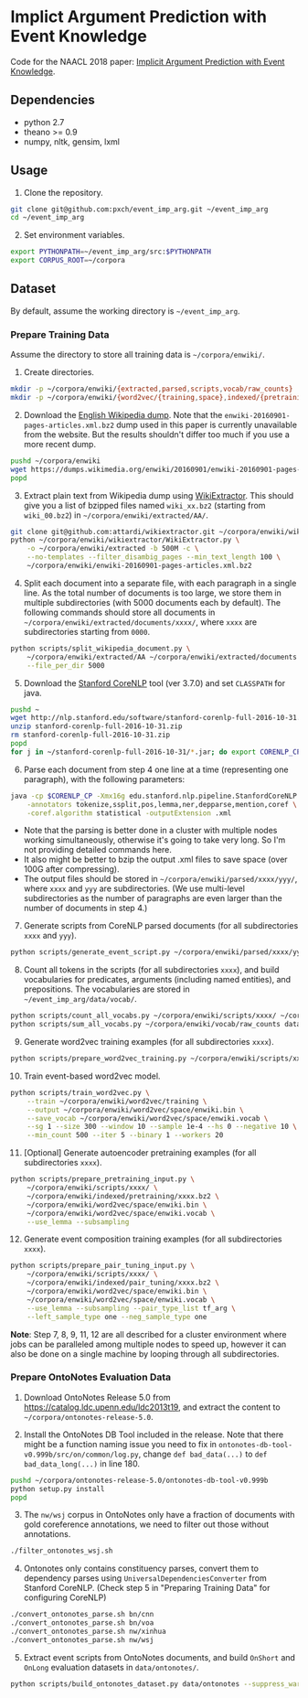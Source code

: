 # Implict Argument Prediction with Event Knowledge
Code for the NAACL 2018 paper: [Implicit Argument Prediction with Event Knowledge](https://arxiv.org/abs/1802.07226).

## Dependencies
* python 2.7
* theano >= 0.9
* numpy, nltk, gensim, lxml

## Usage
1. Clone the repository.
```bash
git clone git@github.com:pxch/event_imp_arg.git ~/event_imp_arg
cd ~/event_imp_arg
```
2. Set environment variables.
```bash
export PYTHONPATH=~/event_imp_arg/src:$PYTHONPATH
export CORPUS_ROOT=~/corpora
```

## Dataset
By default, assume the working directory is `~/event_imp_arg`.

### Prepare Training Data
Assume the directory to store all training data is `~/corpora/enwiki/`.

1. Create directories.
```bash
mkdir -p ~/corpora/enwiki/{extracted,parsed,scripts,vocab/raw_counts}
mkdir -p ~/corpora/enwiki/{word2vec/{training,space},indexed/{pretraining,pair_tuning}}
```

2. Download the [English Wikipedia dump](https://dumps.wikimedia.org/enwiki/). Note that the `enwiki-20160901-pages-articles.xml.bz2` dump used in this paper is currently unavailable from the website. But the results shouldn't differ too much if you use a more recent dump.
```bash
pushd ~/corpora/enwiki
wget https://dumps.wikimedia.org/enwiki/20160901/enwiki-20160901-pages-articles.xml.bz2
popd
```

3. Extract plain text from Wikipedia dump using [WikiExtractor](https://github.com/attardi/wikiextractor). This should give you a list of bzipped files named `wiki_xx.bz2` (starting from `wiki_00.bz2`) in `~/corpora/enwiki/extracted/AA/`.
```bash
git clone git@github.com:attardi/wikiextractor.git ~/corpora/enwiki/wikiextractor
python ~/corpora/enwiki/wikiextractor/WikiExtractor.py \
	-o ~/corpora/enwiki/extracted -b 500M -c \
	--no-templates --filter_disambig_pages --min_text_length 100 \
	~/corpora/enwiki/enwiki-20160901-pages-articles.xml.bz2
```

4. Split each document into a separate file, with each paragraph in a single line. As the total number of documents is too large, we store them in multiple subdirectories (with 5000 documents each by default). The following commands should store all documents in `~/corpora/enwiki/extracted/documents/xxxx/`, where `xxxx` are subdirectories starting from `0000`. 
```bash
python scripts/split_wikipedia_document.py \
	~/corpora/enwiki/extracted/AA ~/corpora/enwiki/extracted/documents \
	--file_per_dir 5000
```

5. Download the [Stanford CoreNLP](https://stanfordnlp.github.io/CoreNLP/) tool (ver 3.7.0) and set `CLASSPATH` for java.
```bash
pushd ~
wget http://nlp.stanford.edu/software/stanford-corenlp-full-2016-10-31.zip
unzip stanford-corenlp-full-2016-10-31.zip
rm stanford-corenlp-full-2016-10-31.zip
popd
for j in ~/stanford-corenlp-full-2016-10-31/*.jar; do export CORENLP_CP="$CORENLP_CP:$j"; done
```

6. Parse each document from step 4 one line at a time (representing one paragraph), with the following parameters:
```bash
java -cp $CORENLP_CP -Xmx16g edu.stanford.nlp.pipeline.StanfordCoreNLP \
	-annotators tokenize,ssplit,pos,lemma,ner,depparse,mention,coref \
	-coref.algorithm statistical -outputExtension .xml
```
* Note that the parsing is better done in a cluster with multiple nodes working simultaneously, otherwise it's going to take very long. So I'm not providing detailed commands here.
* It also might be better to bzip the output .xml files to save space (over 100G after compressing).
* The output files should be stored in `~/corpora/enwiki/parsed/xxxx/yyy/`, where `xxxx` and `yyy` are subdirectories. (We use multi-level subdirectories as the number of paragraphs are even larger than the number of documents in step 4.)

7. Generate scripts from CoreNLP parsed documents (for all subdirectories `xxxx` and `yyy`).
```bash
python scripts/generate_event_script.py ~/corpora/enwiki/parsed/xxxx/yyy ~/corpora/enwiki/scripts/xxxx/yyy.bz2
```

8. Count all tokens in the scripts (for all subdirectories `xxxx`), and build vocabularies for predicates, arguments (including named entities), and prepositions. The vocabularies are stored in `~/event_imp_arg/data/vocab/`.
```bash
python scripts/count_all_vocabs.py ~/corpora/enwiki/scripts/xxxx/ ~/corpora/enwiki/vocab/raw_counts/xxxx
python scripts/sum_all_vocabs.py ~/corpora/enwiki/vocab/raw_counts data/vocab
```

9. Generate word2vec training examples (for all subdirectories `xxxx`).
```bash
python scripts/prepare_word2vec_training.py ~/corpora/enwiki/scripts/xxxx/ ~/corpora/enwiki/word2vec/training/xxxx.bz2
```

10. Train event-based word2vec model.
```bash
python scripts/train_word2vec.py \
	--train ~/corpora/enwiki/word2vec/training \
	--output ~/corpora/enwiki/word2vec/space/enwiki.bin \
	--save_vocab ~/corpora/enwiki/word2vec/space/enwiki.vocab \
	--sg 1 --size 300 --window 10 --sample 1e-4 --hs 0 --negative 10 \
	--min_count 500 --iter 5 --binary 1 --workers 20 
```

11. [Optional] Generate autoencoder pretraining examples (for all subdirectories `xxxx`).
```bash
python scripts/prepare_pretraining_input.py \
	~/corpora/enwiki/scripts/xxxx/ \
	~/corpora/enwiki/indexed/pretraining/xxxx.bz2 \
	~/corpora/enwiki/word2vec/space/enwiki.bin \
	~/corpora/enwiki/word2vec/space/enwiki.vocab \
	--use_lemma --subsampling
```

12. Generate event composition training examples (for all subdirectories `xxxx`).
```bash
python scripts/prepare_pair_tuning_input.py \
	~/corpora/enwiki/scripts/xxxx/ \
	~/corpora/enwiki/indexed/pair_tuning/xxxx.bz2 \
	~/corpora/enwiki/word2vec/space/enwiki.bin \
	~/corpora/enwiki/word2vec/space/enwiki.vocab \
	--use_lemma --subsampling --pair_type_list tf_arg \
	--left_sample_type one --neg_sample_type one
```

__Note__: Step 7, 8, 9, 11, 12 are all described for a cluster environment where jobs can be paralleled among multiple nodes to speed up, however it can also be done on a single machine by looping through all subdirectories.

### Prepare OntoNotes Evaluation Data

1. Download OntoNotes Release 5.0 from https://catalog.ldc.upenn.edu/ldc2013t19, and extract the content to `~/corpora/ontonotes-release-5.0`.

2. Install the OntoNotes DB Tool included in the release. Note that there might be a function naming issue you need to fix in `ontonotes-db-tool-v0.999b/src/on/common/log.py`, change `def bad_data(...)` to `def bad_data_long(...)` in line 180.
```bash
pushd ~/corpora/ontonotes-release-5.0/ontonotes-db-tool-v0.999b
python setup.py install
popd
```

3. The `nw/wsj` corpus in OntoNotes only have a fraction of documents with gold coreference annotations, we need to filter out those without annotations.
```bash
./filter_ontonotes_wsj.sh
```

4. Ontonotes only contains constituency parses, convert them to dependency parses using `UniversalDependenciesConverter` from Stanford CoreNLP. (Check step 5 in "Preparing Training Data" for configuring CoreNLP)
```bash
./convert_ontonotes_parse.sh bn/cnn
./convert_ontonotes_parse.sh bn/voa
./convert_ontonotes_parse.sh nw/xinhua
./convert_ontonotes_parse.sh nw/wsj
```

5. Extract event scripts from OntoNotes documents, and build `OnShort` and `OnLong` evaluation datasets in  `data/ontonotes/`.
```bash
python scripts/build_ontonotes_dataset.py data/ontonotes --suppress_warning
```
